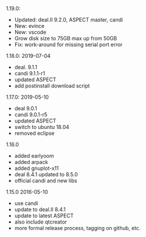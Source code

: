 1.19.0:
  - Updated: deal.II 9.2.0, ASPECT master, candi
  - New: evince
  - New: vscode
  - Grow disk size to 75GB max up from 50GB
  - Fix: work-around for missing serial port error

1.18.0: 2019-07-04
  - deal. 9.1.1
  - candi 9.1.1-r1
  - updated ASPECT
  - add postinstall download script

1.17.0: 2019-05-10
  - deal 9.0.1
  - candi 9.0.1-r5
  - updated ASPECT
  - switch to ubuntu 18.04
  - removed eclipse

1.16.0 
  - added earlyoom
  - added arpack
  - added gnuplot-x11
  - deal 8.4.1 updated to 8.5.0
  - official candi and new libs

1.15.0 2016-05-10
  - use candi
  - update to deal.II 8.4.1
  - update to latest ASPECT
  - also include qtcreator
  - more formal release process, tagging on github, etc. 
